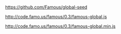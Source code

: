 https://github.com/Famous/global-seed


http://code.famo.us/famous/0.3/famous-global.js


http://code.famo.us/famous/0.3/famous-global.min.js
